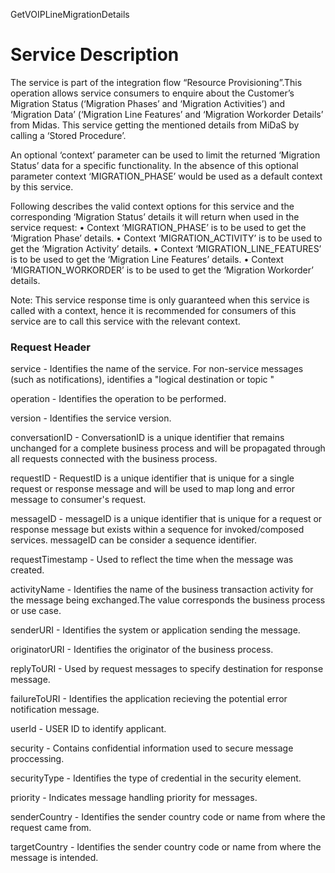 GetVOIPLineMigrationDetails

Service Description
===================

The service is part of the integration flow “Resource Provisioning”.This operation allows service consumers to enquire about the Customer’s Migration Status (‘Migration Phases’ and ‘Migration Activities’) and ‘Migration Data’ (‘Migration Line Features’ and ‘Migration Workorder Details’ from Midas. This service getting the mentioned details from MiDaS by calling a ‘Stored Procedure’.

An optional ‘context’ parameter can be used to limit the returned ‘Migration Status’ data for a specific functionality. In the absence of this optional parameter context ‘MIGRATION_PHASE’ would be used as a default context by this service.

Following describes the valid context options for this service and the corresponding ‘Migration Status’ details it will return when used in the service request:
    • Context ‘MIGRATION_PHASE’ is to be used to get the ‘Migration Phase’ details.
    • Context ‘MIGRATION_ACTIVITY’ is to be used to get the ‘Migration Activity’ details.
    • Context ‘MIGRATION_LINE_FEATURES’ is to be used to get the ‘Migration Line Features’ details.
    • Context ‘MIGRATION_WORKORDER’ is to be used to get the ‘Migration Workorder’ details.

Note: This service response time is only guaranteed when this service is called with a context, hence it is recommended for consumers of this service are to call this service with the relevant context.

### Request Header

  
service - Identifies the name of the service. For non-service messages (such as notifications), identifies a "logical destination or topic "
  
operation - Identifies the operation to be performed.

 version - Identifies the service version.
  
  conversationID - ConversationID is a unique identifier that remains unchanged for a complete business process and will be propagated  through all requests connected  with the business process.

  requestID - RequestID is a unique identifier that is unique for a single request or response message and will be used to map long and error message to consumer's request.
  
  messageID - messageID is a unique identifier that is unique for a request or response message but exists within a sequence for invoked/composed services. messageID can be consider a sequence identifier.
  
  requestTimestamp - Used to reflect the time when the message was created.

  activityName - Identifies the name of the business transaction activity for the message being exchanged.The value corresponds the business process or use case.

  senderURI - Identifies the system or application sending the message.

  originatorURI - Identifies the originator of the business process.

  replyToURI - Used by request messages to specify destination for response message.

  failureToURI - Identifies the application recieving the potential error notification message.

  userId - USER ID to identify applicant.

  security - Contains confidential information used to secure message proccessing.

  securityType - Identifies the type of credential in the security element.

  priority - Indicates message handling priority for messages.

  senderCountry - Identifies the sender country code or name from where the request came from.

  targetCountry - Identifies the sender country code or name from where the message is intended.

  
